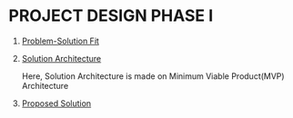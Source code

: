 # PROJECT DESIGN PHASE I

1. [Problem-Solution Fit](https://github.com/IBM-EPBL/IBM-Project-38740-1660385095/blob/main/Project%20Design%20%26%20Planning/Project%20Design%20Phase%20I/Problem_solution_fit-PNT2022TMID31390.pdf)
2. [Solution Architecture](https://github.com/IBM-EPBL/IBM-Project-38740-1660385095/blob/main/Project%20Design%20%26%20Planning/Project%20Design%20Phase%20I/Solution%20Architecture%20PNT2022TMID31390.pdf)
     
     Here, Solution Architecture is made on Minimum Viable Product(MVP) Architecture
3. [Proposed Solution](https://github.com/IBM-EPBL/IBM-Project-38740-1660385095/blob/main/Project%20Design%20%26%20Planning/Project%20Design%20Phase%20I/Proposed%20Solution%20PNT2022TMID31390.pdf)
